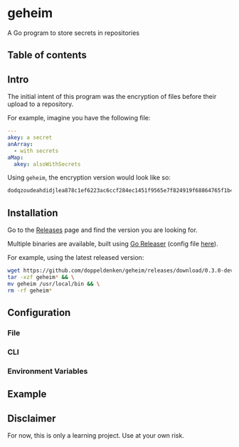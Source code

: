 # geheim

A Go program to store secrets in repositories

## Table of contents

## Intro

The initial intent of this program was the encryption of files before their upload to a repository.

For example, imagine you have the following file:

```yaml
---
akey: a secret
anArray:
  - with secrets
aMap:
  akey: alsoWithSecrets

```

Using `geheim`, the encryption version would look like so:

```txt
dodqzoudeahdidjlea878c1ef6223ac6ccf284ec1451f9565e7f824919f68864765f1b472322e51d44f6eb4ffbb51c1bd7ecd15156adb60aef1316ac4ecc46839f41c08fb35883d432e79b53f0b19cd7d68b507b6496920a
```

## Installation

Go to the [Releases](https://github.com/doppeldenken/geheim/releases) page and find the version you are looking for.

Multiple binaries are available, built using [Go Releaser](https://goreleaser.com/) (config file [here](.goreleaser.yaml)).

For example, using the latest released version:

```bash
wget https://github.com/doppeldenken/geheim/releases/download/0.3.0-dev/geheim_0.3.0-dev_Linux_x86_64.tar.gz && \
tar -xzf geheim* && \
mv geheim /usr/local/bin && \
rm -rf geheim*
```

## Configuration

### File

### CLI

### Environment Variables

## Example

## Disclaimer

For now, this is only a learning project. Use at your own risk.
